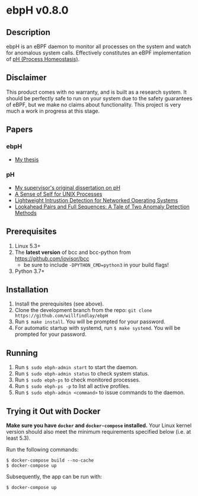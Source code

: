# ebpH v0.8.0

## Description

ebpH is an eBPF daemon to monitor all processes on the system and watch for anomalous system calls. Effectively constitutes an eBPF implementation of [pH (Process Homeostasis)](https://people.scs.carleton.ca/~mvvelzen/pH/pH.html).

## Disclaimer

This product comes with no warranty, and is built as a research system. It should be perfectly safe to run on your system due to the safety guarantees of eBPF, but we make no claims about functionality. This project is very much a work in progress at this stage.

## Papers

### ebpH

- [My thesis](https://williamfindlay.com/written/thesis.pdf)

### pH

- [My supervisor's original dissertation on pH](https://people.scs.carleton.ca/~soma/pubs/soma-diss.pdf)
- [A Sense of Self for UNIX Processes](https://www.cs.unm.edu/~immsec/publications/ieee-sp-96-unix.pdf)
- [Lightweight Intrustion Detection for Networked Operating Systems](http://people.scs.carleton.ca/~soma/pubs/jcs1998.pdf)
- [Lookahead Pairs and Full Sequences: A Tale of Two Anomaly Detection Methods](http://people.scs.carleton.ca/~soma/pubs/inoue-albany2007.pdf)

## Prerequisites

1. Linux 5.3+
1. The **latest version** of bcc and bcc-python from https://github.com/iovisor/bcc
    - be sure to include `-DPYTHON_CMD=python3` in your build flags!
1. Python 3.7+

## Installation

1. Install the prerequisites (see above).
1. Clone the development branch from the repo: `git clone https://github.com/willfindlay/ebpH`
1. Run `$ make install`. You will be prompted for your password.
1. For automatic startup with systemd, run `$ make systemd`. You will be prompted for your password.

## Running

1. Run `$ sudo ebph-admin start` to start the daemon.
1. Run `$ sudo ebph-admin status` to check system status.
1. Run `$ sudo ebph-ps` to check monitored processes.
1. Run `$ sudo ebph-ps -p` to list all active profiles.
1. Run `$ sudo ebph-admin <command>` to issue commands to the daemon.

## Trying it Out with Docker

**Make sure you have `docker` and `docker-compose` installed.** Your Linux kernel version should also meet the minimum requirements specified below (i.e. at least 5.3).

Run the following commands:

```
$ docker-compose build --no-cache
$ docker-compose up
```

Subsequently, the app can be run with:

```
$ docker-compose up
```
